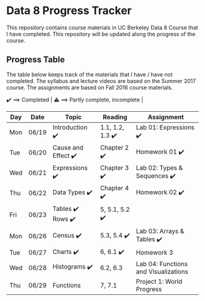 # Data 8 Progress Tracker

This repository contains course materials in UC Berkeley Data 8 Course that I have completed. This repository will be updated along the progress of the course.

## Progress Table

The table below keeps track of the materials that I have / have not completed.
The syllabus and lecture videos are based on the Summer 2017 course.
The assignments are based on Fall 2016 course materials.

:heavy_check_mark: ==> Completed | 
:warning: ==> Partly complete, incomplete |


|  Day  |  Date  | Topic | Reading | Assignment | 
|  ---  |  ---  | ----- | ---- | ---- | 
|  Mon  |  06/19  | Introduction :heavy_check_mark: | 1.1, 1.2, 1.3 :heavy_check_mark: | Lab 01: Expressions :heavy_check_mark: | 
|  Tue  |  06/20  | Cause and Effect :heavy_check_mark: | Chapter 2 :heavy_check_mark: | Homework 01 :heavy_check_mark: | 
|  Wed  |  06/21  | Expressions :heavy_check_mark: | Chapter 3 :heavy_check_mark: | Lab 02: Types & Sequences :heavy_check_mark: | 
|  Thu  |  06/22  | Data Types :heavy_check_mark: | Chapter 4 :heavy_check_mark: | Homework 02 :heavy_check_mark: |
|  Fri  |  06/23  | Tables :heavy_check_mark: <br /> Rows :heavy_check_mark: | 5, 5.1, 5.2 :heavy_check_mark: |   |
|  Mon  |  06/26  | Census :heavy_check_mark: | 5.3, 5.4 :heavy_check_mark: | Lab 03: Arrays & Tables :heavy_check_mark: | 
|  Tue  |  06/27  | Charts :heavy_check_mark: | 6, 6.1 :heavy_check_mark: | Homework 3 | 
|  Wed  |  06/28  | Histograms :heavy_check_mark: | 6.2, 6.3 | Lab 04: Functions and Visualizations |
|  Thu  |  06/29  | Functions | 7, 7.1 | Project 1: World Progress |